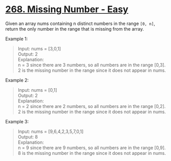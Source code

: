 # [268. Missing Number - Easy](https://leetcode.com/problems/missing-number/description/)

Given an array nums containing n distinct numbers in the range `[0, n]`, return the only number in the range that is missing from the array.

Example 1:

> Input: nums = [3,0,1]  
> Output: 2  
> Explanation:  
> n = 3 since there are 3 numbers, so all numbers are in the range [0,3]. 2 is the missing number in the range since it does not appear in nums.

Example 2:

> Input: nums = [0,1]  
> Output: 2  
> Explanation:  
> n = 2 since there are 2 numbers, so all numbers are in the range [0,2]. 2 is the missing number in the range since it does not appear in nums.

Example 3:

> Input: nums = [9,6,4,2,3,5,7,0,1]  
> Output: 8  
> Explanation:  
> n = 9 since there are 9 numbers, so all numbers are in the range [0,9]. 8 is the missing number in the range since it does not appear in nums.